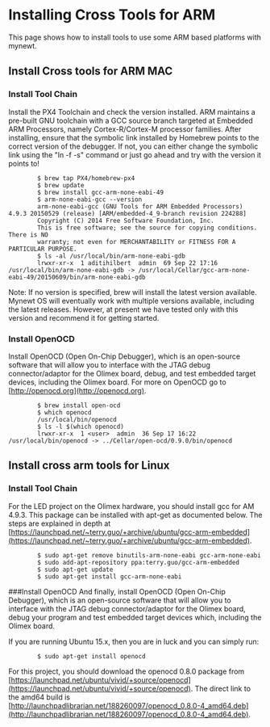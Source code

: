 # Installing Cross Tools for ARM 

This page shows how to install tools to use some ARM based platforms 
with mynewt.

## Install Cross tools for ARM MAC

### Install Tool Chain

Install the PX4 Toolchain and check the version installed. ARM maintains a pre-built GNU toolchain with a GCC source branch targeted at Embedded ARM Processors, namely Cortex-R/Cortex-M processor families. After installing, ensure that the symbolic link installed by Homebrew points to the correct version of the debugger. If not, you can either change the symbolic link using the "ln -f -s" command or just go ahead and try with the version it points to!
```no-highlight
        $ brew tap PX4/homebrew-px4
        $ brew update
        $ brew install gcc-arm-none-eabi-49
        $ arm-none-eabi-gcc --version  
        arm-none-eabi-gcc (GNU Tools for ARM Embedded Processors) 4.9.3 20150529 (release) [ARM/embedded-4_9-branch revision 224288]
        Copyright (C) 2014 Free Software Foundation, Inc.
        This is free software; see the source for copying conditions.  There is NO
        warranty; not even for MERCHANTABILITY or FITNESS FOR A PARTICULAR PURPOSE.
        $ ls -al /usr/local/bin/arm-none-eabi-gdb
        lrwxr-xr-x  1 aditihilbert  admin  69 Sep 22 17:16 /usr/local/bin/arm-none-eabi-gdb -> /usr/local/Cellar/gcc-arm-none-eabi-49/20150609/bin/arm-none-eabi-gdb
```
  Note: If no version is specified, brew will install the latest version available. Mynewt OS will eventually work with multiple versions available, including the latest releases. However, at present we have tested only with this version and recommend it for getting started. 

### Install OpenOCD
    
Install OpenOCD (Open On-Chip Debugger), which is an open-source software that will allow you to interface with the JTAG debug connector/adaptor for the Olimex board, debug, and test embedded target devices, including the Olimex board. For more on OpenOCD go to [http://openocd.org](http://openocd.org).
```no-highlight
        $ brew install open-ocd
        $ which openocd
        /usr/local/bin/openocd
        $ ls -l $(which openocd)
        lrwxr-xr-x  1 <user>  admin  36 Sep 17 16:22 /usr/local/bin/openocd -> ../Cellar/open-ocd/0.9.0/bin/openocd
```

## Install cross arm tools for Linux

### Install Tool Chain

For the LED project on the Olimex hardware, you should install gcc for AM 4.9.3.  This package can be installed with apt-get as documented below. The steps are explained in depth at [https://launchpad.net/~terry.guo/+archive/ubuntu/gcc-arm-embedded](https://launchpad.net/~terry.guo/+archive/ubuntu/gcc-arm-embedded).
```no-highlight
        $ sudo apt-get remove binutils-arm-none-eabi gcc-arm-none-eabi 
        $ sudo add-apt-repository ppa:terry.guo/gcc-arm-embedded 
        $ sudo apt-get update 
        $ sudo apt-get install gcc-arm-none-eabi
```


###Install OpenOCD
And finally, install OpenOCD (Open On-Chip Debugger), which is an open-source software that will allow you to interface with the JTAG debug connector/adaptor for the Olimex board, debug your program and test embedded target devices which, including the Olimex board.

If you are running Ubuntu 15.x, then you are in luck and you can simply run: 
```no-highlight
        $ sudo apt-get install openocd 
```
 For this project, you should download the openocd 0.8.0 package from [https://launchpad.net/ubuntu/vivid/+source/openocd](https://launchpad.net/ubuntu/vivid/+source/openocd). The direct link to the amd64 build is [http://launchpadlibrarian.net/188260097/openocd_0.8.0-4_amd64.deb](http://launchpadlibrarian.net/188260097/openocd_0.8.0-4_amd64.deb). 

